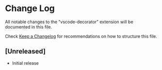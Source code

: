 # Change Log
All notable changes to the "vscode-decorator" extension will be documented in this file.

Check [Keep a Changelog](http://keepachangelog.com/) for recommendations on how to structure this file.

## [Unreleased]
- Initial release